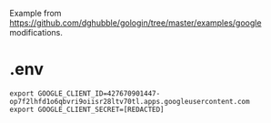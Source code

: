 Example from https://github.com/dghubble/gologin/tree/master/examples/google modifications.

# .env

	export GOOGLE_CLIENT_ID=427670901447-op7f2lhfd1o6qbvri9oiisr28ltv70tl.apps.googleusercontent.com
	export GOOGLE_CLIENT_SECRET=[REDACTED]

